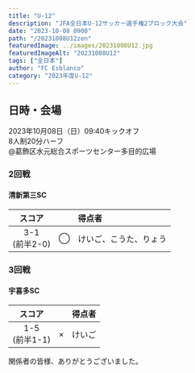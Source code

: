 ```yaml
---
title: "U-12"
description: "JFA全日本U-12サッカー選手権2ブロック大会"
date: "2023-10-08 0900"
path: "/20231008U12zen"
featuredImage: ../images/20231008U12.jpg
featuredImageAlt: "20231008U12"
tags: ["全日本"]
author: "FC Esblanco"
category: "2023年度U-12"
---
```


## 日時・会場

2023年10月08日（日）09:40キックオフ<br>
8人制20分ハーフ<br>
@葛飾区水元総合スポーツセンター多目的広場

### 2回戦

#### 清新第三SC

| スコア |   | 得点者  |
|:------:|:-:|:--------|
| 3-1</br>(前半2-0)| ◯ |けいご、こうた、りょう|

### 3回戦

#### 宇喜多SC

| スコア |   | 得点者  |
|:------:|:-:|:--------|
| 1-5</br>(前半1-1)| × |けいご|


関係者の皆様、ありがとうございました。